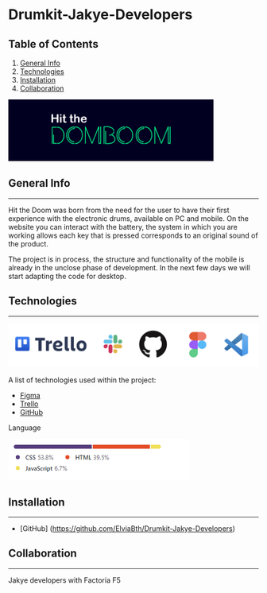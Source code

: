 # Drumkit-Jakye-Developers


## Table of Contents
1. [General Info](#general-info)
2. [Technologies](#technologies)
3. [Installation](#installation)
4. [Collaboration](#collaboration)

 
![Image text](https://github.com/ElviaBth/Drumkit-Jakye-Developers/blob/readme-creation/assets/images/readme/logo-drumkit.png)

## General Info

***

Hit the Doom was born from the need for the user to have their first experience with the electronic drums, available on PC and mobile.  On the website you can interact with the battery,  the system in which you are working allows each key that is pressed corresponds to an original sound of the product.

The project is in process, the structure and functionality of the mobile is already in the unclose phase of development. In the next few days we will start adapting the code for desktop.


## Technologies

***


![Image text](https://github.com/ElviaBth/Drumkit-Jakye-Developers/blob/readme-creation/assets/images/readme/logos-tecnologies.png)


A list of technologies used within the project:

* [Figma](https://www.figma.com/file/FPrc78j7fOe565Zv1I7Imp/Jakye-developers?node-id=1%3A2&t=rOH7s0Vs1hW64FUe-0) 
* [Trello](https://trello.com/b/uXh6SzoT/jakye-developers)
* [GitHub](https://github.com/ElviaBth/Drumkit-Jakye-Developers) 

Language

![Image text](https://github.com/ElviaBth/Drumkit-Jakye-Developers/blob/readme-creation/assets/images/readme/language.png)

## Installation

***

* [GitHub] (https://github.com/ElviaBth/Drumkit-Jakye-Developers)


## Collaboration

***

Jakye developers with Factoria F5

